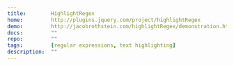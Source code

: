 ```yaml
---
title:        HighlightRegex
home:         http://plugins.jquery.com/project/highlightRegex
demo:         http://jacobrothstein.com/highlightRegex/demonstration.html
docs:         ""
repo:         ""
tags:         [regular expressions, text highlighting]
description:  ""
---
```


